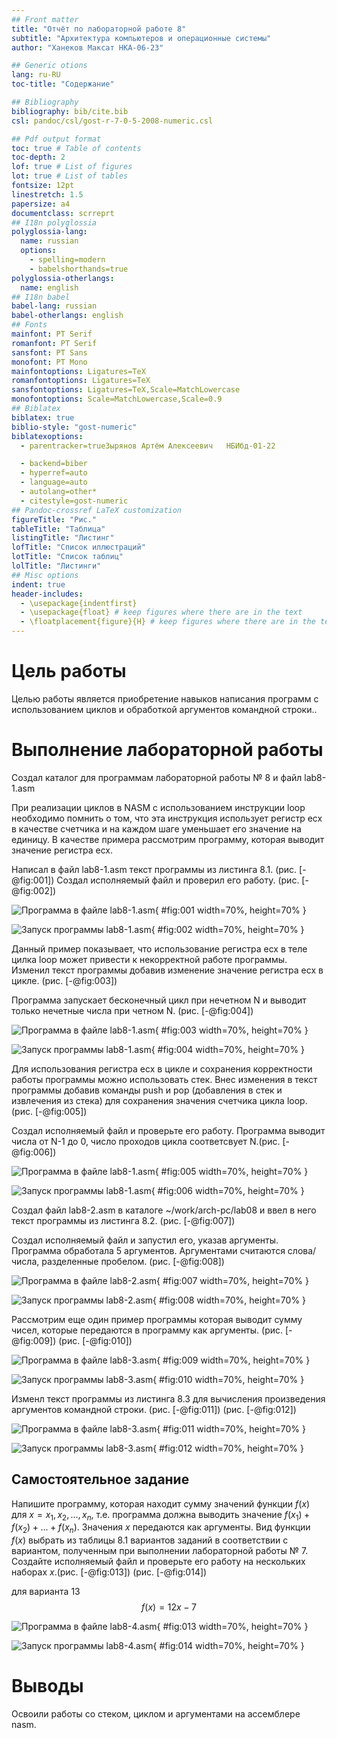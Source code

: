 ```yaml
---
## Front matter
title: "Отчёт по лабораторной работе 8"
subtitle: "Архитектура компьютеров и операционные системы"
author: "Ханеков Максат НКА-06-23"

## Generic otions
lang: ru-RU
toc-title: "Содержание"

## Bibliography
bibliography: bib/cite.bib
csl: pandoc/csl/gost-r-7-0-5-2008-numeric.csl

## Pdf output format
toc: true # Table of contents
toc-depth: 2
lof: true # List of figures
lot: true # List of tables
fontsize: 12pt
linestretch: 1.5
papersize: a4
documentclass: scrreprt
## I18n polyglossia
polyglossia-lang:
  name: russian
  options:
	- spelling=modern
	- babelshorthands=true
polyglossia-otherlangs:
  name: english
## I18n babel
babel-lang: russian
babel-otherlangs: english
## Fonts
mainfont: PT Serif
romanfont: PT Serif
sansfont: PT Sans
monofont: PT Mono
mainfontoptions: Ligatures=TeX
romanfontoptions: Ligatures=TeX
sansfontoptions: Ligatures=TeX,Scale=MatchLowercase
monofontoptions: Scale=MatchLowercase,Scale=0.9
## Biblatex
biblatex: true
biblio-style: "gost-numeric"
biblatexoptions:
  - parentracker=trueЗырянов Артём Алексеевич	НБИбд-01-22

  - backend=biber
  - hyperref=auto
  - language=auto
  - autolang=other*
  - citestyle=gost-numeric
## Pandoc-crossref LaTeX customization
figureTitle: "Рис."
tableTitle: "Таблица"
listingTitle: "Листинг"
lofTitle: "Список иллюстраций"
lotTitle: "Список таблиц"
lolTitle: "Листинги"
## Misc options
indent: true
header-includes:
  - \usepackage{indentfirst}
  - \usepackage{float} # keep figures where there are in the text
  - \floatplacement{figure}{H} # keep figures where there are in the text
---
```


# Цель работы

Целью работы является приобретение навыков написания программ с использованием циклов и обработкой аргументов командной строки..

# Выполнение лабораторной работы

Создал каталог для программам лабораторной работы № 8 и файл lab8-1.asm

При реализации циклов в NASM с использованием инструкции loop необходимо помнить
о том, что эта инструкция использует регистр ecx в качестве счетчика и на каждом шаге
уменьшает его значение на единицу. В качестве примера рассмотрим программу, которая
выводит значение регистра ecx. 

Написал в файл lab8-1.asm текст программы из листинга 8.1. (рис. [-@fig:001])
Создал исполняемый файл и проверил его работу. (рис. [-@fig:002])

![Программа в файле lab8-1.asm](image/01.png){ #fig:001 width=70%, height=70% }

![Запуск программы lab8-1.asm](image/02.png){ #fig:002 width=70%, height=70% }

Данный пример показывает, что использование регистра ecx в теле цилка
loop может привести к некорректной работе программы. 
Изменил текст программы добавив изменение значение регистра ecx в цикле. (рис. [-@fig:003])

Программа запускает бесконечный цикл при нечетном N и выводит только нечетные числа при четном N. (рис. [-@fig:004])

![Программа в файле lab8-1.asm](image/03.png){ #fig:003 width=70%, height=70% }

![Запуск программы lab8-1.asm](image/04.png){ #fig:004 width=70%, height=70% }

Для использования регистра ecx в цикле и сохранения корректности работы
программы можно использовать стек. Внес изменения в текст программы
добавив команды push и pop (добавления в стек и извлечения из стека) для
сохранения значения счетчика цикла loop. (рис. [-@fig:005])

Создал исполняемый файл и проверьте его работу. 
Программа выводит числа от N-1 до 0, число проходов цикла соответсвует N.(рис. [-@fig:006])

![Программа в файле lab8-1.asm](image/05.png){ #fig:005 width=70%, height=70% }

![Запуск программы lab8-1.asm](image/06.png){ #fig:006 width=70%, height=70% }

Создал файл lab8-2.asm в каталоге ~/work/arch-pc/lab08 и ввел в него 
текст программы из листинга 8.2. (рис. [-@fig:007])

Создал исполняемый файл и запустил его, указав аргументы.
Программа обработала 5 аргументов. Аргументами считаются слова/числа, разделенные пробелом. (рис. [-@fig:008])

![Программа в файле lab8-2.asm](image/07.png){ #fig:007 width=70%, height=70% }

![Запуск программы lab8-2.asm](image/08.png){ #fig:008 width=70%, height=70% }

Рассмотрим еще один пример программы которая выводит сумму чисел,
которые передаются в программу как аргументы. (рис. [-@fig:009]) (рис. [-@fig:010])

![Программа в файле lab8-3.asm](image/09.png){ #fig:009 width=70%, height=70% }

![Запуск программы lab8-3.asm](image/10.png){ #fig:010 width=70%, height=70% }

Изменл текст программы из листинга 8.3 для вычисления произведения
аргументов командной строки. (рис. [-@fig:011]) (рис. [-@fig:012])

![Программа в файле lab8-3.asm](image/11.png){ #fig:011 width=70%, height=70% }

![Запуск программы lab8-3.asm](image/12.png){ #fig:012 width=70%, height=70% }

## Самостоятельное задание

Напишите программу, которая находит сумму значений функции 
$f(x)$ для $x = x_1, x_2, ..., x_n$, т.е. программа должна выводить значение 
$f(x_1) + f(x_2)+ ... +f(x_n)$. 
Значения $x$ передаются как аргументы. 
Вид функции $f(x)$ выбрать из таблицы 8.1 вариантов заданий в соответствии с вариантом, 
полученным при выполнении лабораторной работы № 7. 
Создайте исполняемый файл и проверьте его работу на нескольких наборах $x$.(рис. [-@fig:013]) (рис. [-@fig:014])

для варианта 13 $$f(x) =  12x - 7$$ 

![Программа в файле lab8-4.asm](image/13.png){ #fig:013 width=70%, height=70% }

![Запуск программы lab8-4.asm](image/14.png){ #fig:014 width=70%, height=70% }

# Выводы

Освоили работы со стеком, циклом и аргументами на ассемблере nasm.